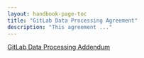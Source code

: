 ```yaml
---
layout: handbook-page-toc
title: "GitLab Data Processing Agreement"
description: "This agreement ..."
---
```


<a href="https://gitlab.com/gitlab-com/legal-and-compliance/-/raw/master/BR_signed_Hosted_DPA_V1-brobins_gitlab.com.pdf?inline=false">GitLab Data Processing Addendum</a>
